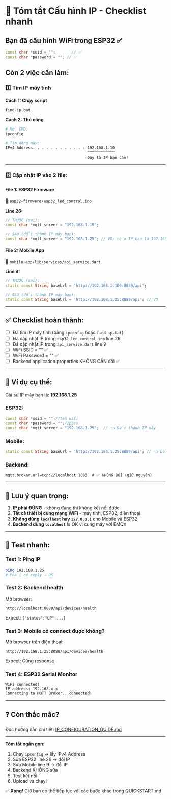 # 📝 Tóm tắt Cấu hình IP - Checklist nhanh

## Bạn đã cấu hình WiFi trong ESP32 ✅

```cpp
const char *ssid = "";       // ✅
const char *password = ""; // ✅
```

## Còn 2 việc cần làm:

### 1️⃣ Tìm IP máy tính

**Cách 1: Chạy script**

```bash
find-ip.bat
```

**Cách 2: Thủ công**

```bash
# Mở CMD:
ipconfig

# Tìm dòng này:
IPv4 Address. . . . . . . . . . . : 192.168.1.10
                                    ^^^^^^^^^^^^
                                    Đây là IP bạn cần!
```

---

### 2️⃣ Cập nhật IP vào 2 file:

#### File 1: ESP32 Firmware

📁 `esp32-firmware/esp32_led_control.ino`

**Line 26:**

```cpp
// TRƯỚC (sai):
const char *mqtt_server = "192.168.1.10";

// SAU (đổi thành IP máy bạn):
const char *mqtt_server = "192.168.1.25"; // VD: nếu IP bạn là 192.168.1.25
```

#### File 2: Mobile App

📁 `mobile-app/lib/services/api_service.dart`

**Line 9:**

```dart
// TRƯỚC (sai):
static const String baseUrl = 'http://192.168.1.100:8080/api';

// SAU (đổi thành IP máy bạn):
static const String baseUrl = 'http://192.168.1.25:8080/api'; // VD
```

---

## ✅ Checklist hoàn thành:

- [ ] Đã tìm IP máy tính (bằng `ipconfig` hoặc `find-ip.bat`)
- [ ] Đã cập nhật IP trong `esp32_led_control.ino` line 26
- [ ] Đã cập nhật IP trong `api_service.dart` line 9
- [ ] WiFi SSID = "" ✅
- [ ] WiFi Password = "" ✅
- [ ] Backend application.properties KHÔNG CẦN đổi ✅

---

## 🎯 Ví dụ cụ thể:

Giả sử IP máy bạn là: **192.168.1.25**

### ESP32:

```cpp
const char *ssid = "";//ten wifi
const char *password = "";//pass
const char *mqtt_server = "192.168.1.25";  // 👈 Đổi thành IP này
```

### Mobile:

```dart
static const String baseUrl = 'http://192.168.1.25:8080/api'; // 👈 Đổi thành IP này
```

### Backend:

```properties
mqtt.broker.url=tcp://localhost:1883  # ✅ KHÔNG ĐỔI (giữ nguyên)
```

---

## 🚨 Lưu ý quan trọng:

1. **IP phải ĐÚNG** - không đúng thì không kết nối được
2. **Tất cả thiết bị cùng mạng WiFi** - máy tính, ESP32, điện thoại
3. **Không dùng `localhost` hay `127.0.0.1`** cho Mobile và ESP32
4. **Backend dùng `localhost`** là OK vì cùng máy với EMQX

---

## 🧪 Test nhanh:

### Test 1: Ping IP

```bash
ping 192.168.1.25
# Phải có reply → OK
```

### Test 2: Backend health

Mở browser:

```
http://localhost:8080/api/devices/health
```

Expect: `{"status":"UP",...}`

### Test 3: Mobile có connect được không?

Mở browser trên điện thoại:

```
http://192.168.1.25:8080/api/devices/health
```

Expect: Cùng response

### Test 4: ESP32 Serial Monitor

```
WiFi connected!
IP address: 192.168.x.x
Connecting to MQTT Broker...connected!
```

---

## ❓ Còn thắc mắc?

Đọc hướng dẫn chi tiết: [IP_CONFIGURATION_GUIDE.md](IP_CONFIGURATION_GUIDE.md)

---

**Tóm tắt ngắn gọn:**

1. Chạy `ipconfig` → lấy IPv4 Address
2. Sửa ESP32 line 26 → đổi IP
3. Sửa Mobile line 9 → đổi IP
4. Backend KHÔNG sửa
5. Test kết nối
6. Upload và chạy!

✅ **Xong!** Giờ bạn có thể tiếp tục với các bước khác trong QUICKSTART.md
